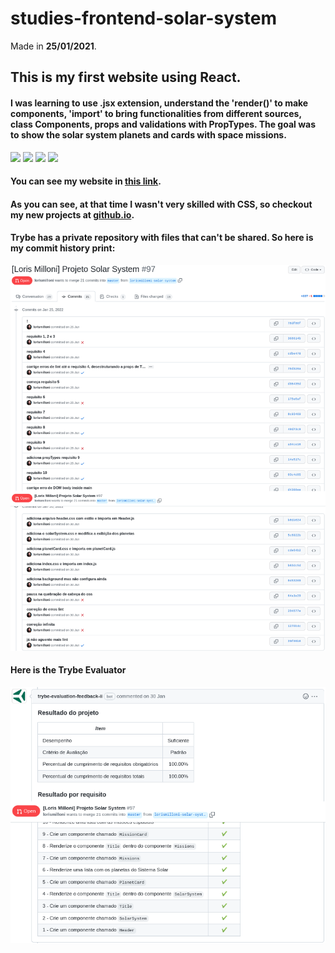 # studies-frontend-solar-system
Made in **25/01/2021**.

## This is my first website using React.
#### I was learning to use .jsx extension, understand the 'render()' to make components, 'import' to bring functionalities from different sources, class Components, props and validations with PropTypes. The goal was to show the solar system planets and cards with space missions.
<img src='https://cdn.jsdelivr.net/gh/devicons/devicon/icons/react/react-original.svg' width='40'/> <img src='https://cdn.jsdelivr.net/gh/devicons/devicon/icons/javascript/javascript-original.svg' width='40'/> <img src='https://cdn.jsdelivr.net/gh/devicons/devicon/icons/html5/html5-plain.svg' width='40'/> <img src='https://cdn.jsdelivr.net/gh/devicons/devicon/icons/css3/css3-plain.svg' width='40'/>

#### You can see my website in [this link](https://lorismilloni.github.io/studies-frontend-solar-system/).

#### As you can see, at that time I wasn't very skilled with CSS, so checkout my new projects at [github.io](https://lorismilloni.github.io/).

#### Trybe has a private repository with files that can't be shared. So here is my commit history print:
<img src='images-readme/commit-history.png'>

#### Here is the Trybe Evaluator
<img src='images-readme/evaluator.png'>
